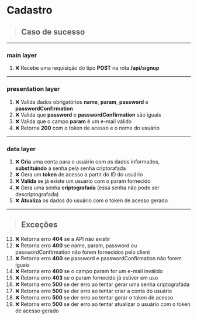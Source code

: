 # Cadastro

> ## Caso de sucesso

---

### main layer

1. ❌ Recebe uma requisição do tipo **POST** na rota **/api/signup**

---

### presentation layer

1. ❌ Valida dados obrigatórios **name**, **param**, **password** e **passwordConfirmation**
2. ❌ Valida que **password** e **passwordConfirmation** são iguais
3. ❌ Valida que o campo **param** é um e-mail válido
4. ❌ Retorna **200** com o token de acesso e o nome do usuário

---

### data layer

1. ❌ **Cria** uma conta para o usuário com os dados informados, **substituindo** a senha pela senha criptorafada
2. ❌ Gera um **token** de acesso a partir do ID do usuário
3. ❌ **Valida** se já existe um usuário com o param fornecido
4. ❌ Gera uma senha **criptografada** (essa senha não pode ser descriptografada)
5. ❌ **Atualiza** os dados do usuário com o token de acesso gerado

---

> ## Exceções

11. ❌ Retorna erro **404** se a API não existir
12. ❌ Retorna erro **400** se name, param, password ou passwordConfirmation não forem fornecidos pelo client
13. ❌ Retorna erro **400** se password e passwordConfirmation não forem iguais
14. ❌ Retorna erro **400** se o campo param for um e-mail inválido
15. ❌ Retorna erro **403** se o param fornecido já estiver em uso
16. ❌ Retorna erro **500** se der erro ao tentar gerar uma senha criptografada
17. ❌ Retorna erro **500** se der erro ao tentar criar a conta do usuário
18. ❌ Retorna erro **500** se der erro ao tentar gerar o token de acesso
19. ❌ Retorna erro **500** se der erro ao tentar atualizar o usuário com o token de acesso gerado